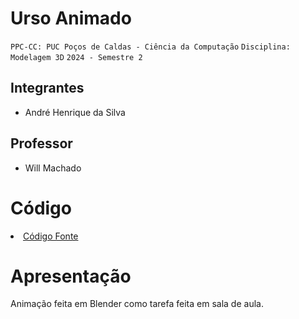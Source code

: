 # Urso Animado

`PPC-CC: PUC Poços de Caldas - Ciência da Computação`
`Disciplina: Modelagem 3D`
`2024 - Semestre 2`

## Integrantes


- André Henrique da Silva

## Professor

- Will Machado

# Código

<li><a href="src/README.md"> Código Fonte</a></li>

# Apresentação

Animação feita em Blender como tarefa feita em sala de aula.
